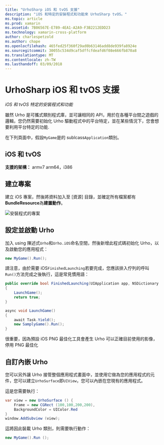 ```yaml
---
title: "UrhoSharp iOS 和 tvOS 支援"
description: "iOS 和特定的安裝程式和功能來 UrhoSharp tvOS。"
ms.topic: article
ms.prod: xamarin
ms.assetid: 7B06567E-E789-4EA1-A2A9-F3B2212EDD23
ms.technology: xamarin-cross-platform
author: charlespetzold
ms.author: chape
ms.openlocfilehash: 465fed25f360f29ad0b63146add8de939fa8924e
ms.sourcegitcommit: 30055c534d9caf5dffcfdeafd6f08e666fb870a8
ms.translationtype: MT
ms.contentlocale: zh-TW
ms.lasthandoff: 03/09/2018
---
```

# <a name="urhosharp-ios-and-tvos-support"></a>UrhoSharp iOS 和 tvOS 支援

_iOS 和 tvOS 特定的安裝程式和功能_

雖然 Urho 是可攜式類別程式庫，並可讓相同的 API，用於在各種平台間之遊戲的邏輯，您仍然需要初始化 Urho 驅動程式中的平台特定，並在某些情況下，您會想要利用平台特定的功能.

在下列頁面中，假設`MyGame`是的 sublcass`Application`類別。

## <a name="ios-and-tvos"></a>iOS 和 tvOS

**支援的架構：** armv7 arm64，i386

## <a name="creating-a-project"></a>建立專案

建立 iOS 專案，然後將資料加入至 [資源] 目錄，並確定所有檔案都有**BundleResource**為**建置動作**。

![安裝程式的專案](ios-images/image-4.png "將資料加入 [資源] 目錄")

## <a name="configuring-and-launching-urho"></a>設定並啟動 Urho

加入 using 陳述式`Urho`和`Urho.iOS`命名空間，然後新增此程式碼初始化 Urho，以及啟動您的應用程式：

```csharp
new MyGame().Run();
```

請注意，由於需要 iOS`FinishedLaunching`若要完成，您應該排入佇列的呼叫`Run()`方法完成之後執行，這是常見慣用語：

```csharp
public override bool FinishedLaunching(UIApplication app, NSDictionary options)
{
    LaunchGame();
    return true;
}

async void LaunchGame()
{
    await Task.Yield();
    new SamplyGame().Run();
}
```

很重要，因為預設 iOS PNG 最佳化工具會產生 Urho 可以正確目前使用的影像，停用 PNG 最佳化

## <a name="custom-embedding-of-urho"></a>自訂內嵌 Urho

您可以另外讓 Urho 接管整個應用程式畫面中，並使用它做為您的應用程式的元件，您可以建立`UrhoSurface`即`UIView`，您可以內嵌在您現有的應用程式。

這是您需要執行：

```csharp
var view = new UrhoSurface () {
    Frame = new CGRect (100,100,200,200),
    BackgroundColor = UIColor.Red
}
window.AddSubview (view);
```

這將因此裝載 Urho 類別，則需要執行動作：

```csharp
new MyGame().Run ();
```

